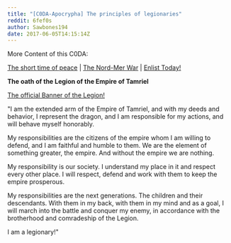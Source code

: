 ```yaml
---
title: "[C0DA-Apocrypha] The principles of legionaries"
reddit: 6fef0s
author: Sawbones194
date: 2017-06-05T14:15:14Z
---
```


More Content of this C0DA:

[The short time of peace](https://www.reddit.com/r/teslore/comments/6f6t0c/c0daapocrypha_the_short_time_of_peace/) |  [The Nord-Mer War](https://www.reddit.com/r/teslore/comments/6f7qvf/c0daapocrypha_the_nordmer_war/) | [Enlist Today!](https://www.reddit.com/r/teslore/comments/6fdtoo/c0daapocrypha_enlist_today/)

**The oath of the Legion of the Empire of Tamriel**

[The official Banner of the Legion!](http://i.imgur.com/ZnuaLDd.png)

"I am the extended arm of the Empire of Tamriel, and with my deeds and behavior, I represent the dragon, and I am responsible for my actions, and will behave myself honorably.

My responsibilities are the citizens of the empire whom I am willing to defend, and I am faithful and humble to them. We are the element of something greater, the empire. And without the empire we are nothing.

My responsibility is our society. I understand my place in it and respect every other place. I will respect, defend and work with them to keep the empire prosperous.

My responsibilities are the next generations. The children and their descendants. With them in my back, with them in my mind and as a goal, I will march into the battle and conquer my enemy, in accordance with the brotherhood and comradeship of the Legion.

I am a legionary!"
